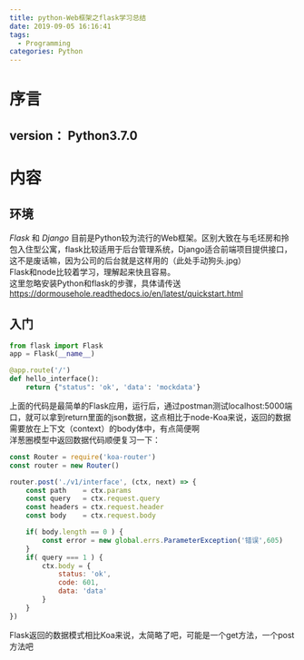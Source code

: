 ```yaml
---
title: python-Web框架之flask学习总结
date: 2019-09-05 16:16:41
tags: 
  - Programming
categories: Python
---
```


# 序言
## version： Python3.7.0

# 内容

## 环境    
*Flask* 和 *Django* 目前是Python较为流行的Web框架。区别大致在与毛坯房和拎包入住型公寓，flask比较适用于后台管理系统，Django适合前端项目提供接口，这不是废话嘛，因为公司的后台就是这样用的（此处手动狗头.jpg）  
Flask和node比较着学习，理解起来快且容易。  
这里忽略安装Python和flask的步骤，具体请传送<https://dormousehole.readthedocs.io/en/latest/quickstart.html>  

## 入门
```python
from flask import Flask
app = Flask(__name__)

@app.route('/')
def hello_interface():
    return {"status": 'ok', 'data': 'mockdata'}
```
上面的代码是最简单的Flask应用，运行后，通过postman测试localhost:5000端口，就可以拿到return里面的json数据，这点相比于node-Koa来说，返回的数据需要放在上下文（context）的body体中，有点简便啊  
洋葱圈模型中返回数据代码顺便复习一下：
```javascript
const Router = require('koa-router')
const router = new Router()

router.post('./v1/interface', (ctx, next) => {
    const path    = ctx.params
    const query   = ctx.request.query
    const headers = ctx.request.header
    const body    = ctx.request.body

    if( body.length == 0 ) {
        const error = new global.errs.ParameterException('错误',605)
    }
    if( query === 1 ) {
        ctx.body = {
            status: 'ok',
            code: 601,
            data: 'data'
        }
    }
})
```
Flask返回的数据模式相比Koa来说，太简略了吧，可能是一个get方法，一个post方法吧